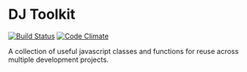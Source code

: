 # DJ Toolkit
[![Build Status](https://travis-ci.org/derekjohnston806/djtoolkit.svg?branch=master)](https://travis-ci.org/derekjohnston806/djtoolkit)
[![Code Climate](https://lima.codeclimate.com/github/derekjohnston806/djtoolkit/badges/gpa.svg)](https://lima.codeclimate.com/github/derekjohnston806/djtoolkit)

A collection of useful javascript classes and functions for reuse across multiple development projects.
